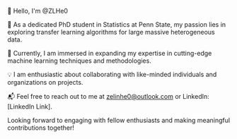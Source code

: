 👋 Hello, I'm @ZLHe0

🔬 As a dedicated PhD student in Statistics at Penn State, my passion lies in exploring transfer learning algorithms for large massive heterogeneous data.

🌱 Currently, I am immersed in expanding my expertise in cutting-edge machine learning techniques and methodologies.

💡 I am enthusiastic about collaborating with like-minded individuals and organizations on projects.

📬 Feel free to reach out to me at zelinhe0@outlook.com or LinkedIn: [LinkedIn Link].

Looking forward to engaging with fellow enthusiasts and making meaningful contributions together!

<!---
ZLHe0/ZLHe0 is a ✨ special ✨ repository because its `README.md` (this file) appears on your GitHub profile.
You can click the Preview link to take a look at your changes.
--->
